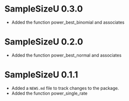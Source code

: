 # SampleSizeU 0.3.0
* Added the function power_best_binomial and associates

# SampleSizeU 0.2.0
* Added the function power_best_normal and associates

# SampleSizeU 0.1.1

* Added a `NEWS.md` file to track changes to the package.
* Added the function power_single_rate
